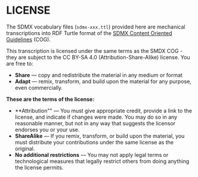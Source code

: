 # LICENSE

The SDMX vocabulary files (`sdmx-xxx.ttl`) provided here are mechanical transcriptions into RDF Turtle format of the [SDMX Content Oriented Guidelines](https://sdmx.org/?page_id=4345) (COG).

This transcription is licensed under the same terms as the SMDX COG - they are subject to the CC BY-SA 4.0 (Attribution-Share-Alike) license. You are free to:

   * **Share** — copy and redistribute the material in any medium or format
   * **Adapt** — remix, transform, and build upon the material for any purpose, even commercially.

**These are the terms of the license:**

   * **Attribution"" — You must give appropriate credit, provide a link to the license, and indicate if changes were made. You may do so in any reasonable manner, but not in any way that suggests the licensor endorses you or your use.
   * **ShareAlike** — If you remix, transform, or build upon the material, you must distribute your contributions under the same license as the original.
   * **No additional restrictions** — You may not apply legal terms or technological measures that legally restrict others from doing anything the license permits.
